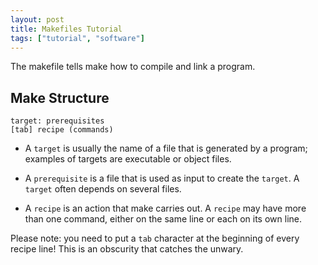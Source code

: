 ```yaml
---
layout: post
title: Makefiles Tutorial
tags: ["tutorial", "software"]
---
```


The makefile tells make how to compile and link a program.

## Make Structure

```
target: prerequisites
[tab] recipe (commands)
```

* A `target` is usually the name of a file that is generated by a program; examples of targets are executable or object files.

* A `prerequisite` is a file that is used as input to create the `target`. A `target` often depends on several files.

* A `recipe` is an action that make carries out. A `recipe` may have more than one command, either on the same line or each on its own line. 

Please note: you need to put a `tab` character at the beginning of every recipe line! This is an obscurity that catches the unwary. 

